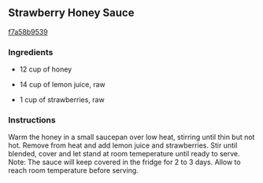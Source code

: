 ## Strawberry Honey Sauce

[f7a58b9539](http://www.food.com/recipe/strawberry-honey-sauce-94540)

### Ingredients

 - 12 cup of honey

 - 14 cup of lemon juice, raw

 - 1 cup of strawberries, raw

### Instructions

Warm the honey in a small saucepan over low heat, stirring until thin but not hot. Remove from heat and add lemon juice and strawberries. Stir until blended, cover and let stand at room temeperature until ready to serve. Note: The sauce will keep covered in the fridge for 2 to 3 days. Allow to reach room temperature before serving.